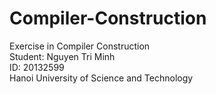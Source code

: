# Compiler-Construction
Exercise in Compiler Construction
</br>
Student: Nguyen Tri Minh
</br>
ID: 20132599
</br>
Hanoi University of Science and Technology
